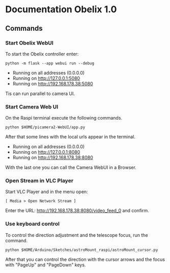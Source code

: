 # Documentation Obelix 1.0

## Commands

### Start Obelix WebUI

To start the Obelix controller enter:

```
python -m flask --app webui run --debug
```

* Running on all addresses (0.0.0.0)
* Running on http://127.0.0.1:5080
* Running on http://192.168.178.38:5080

Tis can run parallel to camera UI.

### Start Camera Web UI

On the Raspi terminal execute the following commands.

```
python $HOME/picamera2-WebUI/app.py
```

After that some lines with the local urls appear in the terminal. 

* Running on all addresses (0.0.0.0)
* Running on http://127.0.0.1:8080
* Running on http://192.168.178.38:8080

With the last one you can call the Camera WebUI in a Browser.


### Open Stream in VLC Player

Start VLC Player and in the menu open:

``` [ Media > Open Network Stream ] ``` 

Enter the URL: http://192.168.178.38:8080/video_feed_0 and confirm.

### Use keyboard control 

To control the direction adjustment and the telescope focus, run the command.

```
python $HOME/Arduino/Sketches/astroMount_raspi/astroMount_cursor.py
```

After that you can control the direction with the cursor arrows and the focus with "PageUp" and "PageDown" keys.